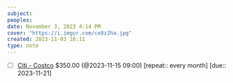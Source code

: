 ```yaml
---
subject: 
peoples: 
date: November 3, 2023 4:14 PM
cover: "https://i.imgur.com/ce8zJha.jpg"
created: 2023-11-03 16:11
type: note
---
```

- [ ] [Citi - Costco](app://obsidian.md/100-Notes/Finances/Citi) $350.00 (@2023-11-15 09:00) [repeat::  every month] [due::  2023-11-21]
